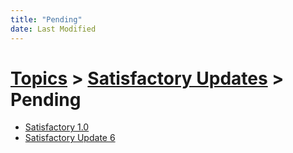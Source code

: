 ```yaml
---
title: "Pending"
date: Last Modified
---
```

# [Topics](../../topics.md) > [Satisfactory Updates](../../topics/satisfactory-updates.md) > Pending
* [Satisfactory 1.0](../../topics/satisfactory-updates/pending/satisfactory-1-0.md)
* [Satisfactory Update 6](../../topics/satisfactory-updates/pending/satisfactory-update-6.md)
